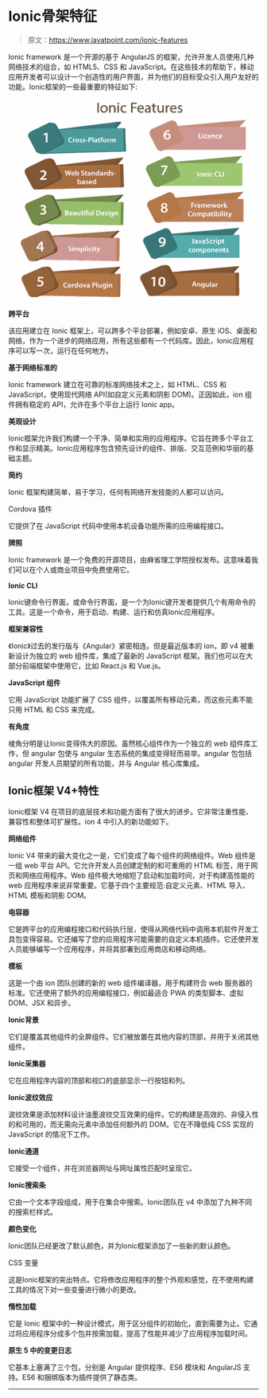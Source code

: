 # Ionic骨架特征

> 原文：<https://www.javatpoint.com/ionic-features>

Ionic framework 是一个开源的基于 AngularJS 的框架，允许开发人员使用几种网络技术的组合，如 HTML5、CSS 和 JavaScript。在这些技术的帮助下，移动应用开发者可以设计一个创造性的用户界面，并为他们的目标受众引入用户友好的功能。Ionic框架的一些最重要的特征如下:

![Ionic Framework Features](img/3edfa8fb7d076926deeab84a460f4513.png)

**跨平台**

该应用建立在 Ionic 框架上，可以跨多个平台部署，例如安卓、原生 iOS、桌面和网络，作为一个进步的网络应用，所有这些都有一个代码库。因此，Ionic应用程序可以写一次，运行在任何地方。

**基于网络标准的**

Ionic framework 建立在可靠的标准网络技术之上，如 HTML、CSS 和 JavaScript，使用现代网络 API(如自定义元素和阴影 DOM)。正因如此，ion 组件拥有稳定的 API，允许在多个平台上运行 Ionic app。

**美观设计**

Ionic框架允许我们构建一个干净、简单和实用的应用程序。它旨在跨多个平台工作和显示精美。Ionic应用程序包含预先设计的组件、排版、交互范例和华丽的基础主题。

**简约**

Ionic 框架构建简单，易于学习，任何有网络开发技能的人都可以访问。

Cordova 插件

它提供了在 JavaScript 代码中使用本机设备功能所需的应用编程接口。

**牌照**

Ionic framework 是一个免费的开源项目，由麻省理工学院授权发布。这意味着我们可以在个人或商业项目中免费使用它。

**Ionic CLI**

Ionic键命令行界面，或命令行界面，是一个为Ionic键开发者提供几个有用命令的工具。这是一个命令，用于启动、构建、运行和仿真Ionic应用程序。

**框架兼容性**

《Ionic》过去的发行版与《Angular》紧密相连。但是最近版本的 ion，即 v4 被重新设计为独立的 web 组件库，集成了最新的 JavaScript 框架。我们也可以在大部分前端框架中使用它，比如 React.js 和 Vue.js。

**JavaScript 组件**

它用 JavaScript 功能扩展了 CSS 组件，以覆盖所有移动元素，而这些元素不能只用 HTML 和 CSS 来完成。

**有角度**

棱角分明是让Ionic变得伟大的原因。虽然核心组件作为一个独立的 web 组件库工作，但 angular 包使与 angular 生态系统的集成变得轻而易举。angular 包包括 angular 开发人员期望的所有功能，并与 Angular 核心库集成。

## Ionic框架 V4+特性

Ionic框架 V4 在项目的底层技术和功能方面有了很大的进步。它非常注重性能、兼容性和整体可扩展性。ion 4 中引入的新功能如下。

**网络组件**

Ionic V4 带来的最大变化之一是，它们变成了每个组件的网络组件。Web 组件是一组 web 平台 API。它允许开发人员创建定制的和可重用的 HTML 标签，用于网页和网络应用程序。Web 组件极大地缩短了启动和加载时间，对于构建高性能的 web 应用程序来说非常重要。它基于四个主要规范:自定义元素、HTML 导入、HTML 模板和阴影 DOM。

**电容器**

它是跨平台的应用编程接口和代码执行层，使得从网络代码中调用本机软件开发工具包变得容易。它还编写了您的应用程序可能需要的自定义本机插件。它还使开发人员能够编写一个应用程序，并将其部署到应用商店和移动网络。

**模板**

这是一个由 ion 团队创建的新的 web 组件编译器，用于构建符合 web 服务器的标准。它还使用了额外的应用编程接口，例如最适合 PWA 的类型脚本、虚拟 DOM、JSX 和异步。

**Ionic背景**

它们是覆盖其他组件的全屏组件。它们被放置在其他内容的顶部，并用于关闭其他组件。

**Ionic采集器**

它在应用程序内容的顶部和视口的底部显示一行按钮和列。

**Ionic波纹效应**

波纹效果是添加材料设计油墨波纹交互效果的组件。它的构建是高效的、非侵入性的和可用的，而无需向元素中添加任何额外的 DOM。它在不降低纯 CSS 实现的 JavaScript 的情况下工作。

**Ionic通道**

它接受一个组件，并在浏览器网址与网址属性匹配时呈现它。

**Ionic搜索条**

它由一个文本字段组成，用于在集合中搜索。Ionic团队在 v4 中添加了九种不同的搜索栏样式。

**颜色变化**

Ionic团队已经更改了默认颜色，并为Ionic框架添加了一些新的默认颜色。

CSS 变量

这是Ionic框架的突出特点。它将修改应用程序的整个外观和感觉，在不使用构建工具的情况下对一些变量进行微小的更改。

**惰性加载**

它是 Ionic 框架中的一种设计模式，用于区分组件的初始化，直到需要为止。它通过将应用程序分成多个包并按需加载，提高了性能并减少了应用程序加载时间。

**原生 5 中的变更日志**

它基本上塞满了三个包，分别是 Angular 提供程序、ES6 模块和 AngularJS 支持。ES6 和捆绑版本为插件提供了静态类。

* * *